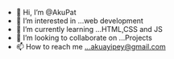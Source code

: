 - 👋 Hi, I’m @AkuPat
- 👀 I’m interested in ...web development
- 🌱 I’m currently learning ...HTML,CSS and JS
- 💞️ I’m looking to collaborate on ...Projects
- 📫 How to reach me ...akuayipey@gmail.com

<!---
AkuPat/AkuPat is a ✨ special ✨ repository because its `README.md` (this file) appears on your GitHub profile.
You can click the Preview link to take a look at your changes.
--->

